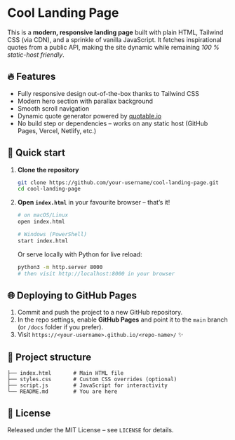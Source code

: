 # Cool Landing Page

This is a **modern, responsive landing page** built with plain HTML, Tailwind CSS (via CDN), and a sprinkle of vanilla JavaScript. It fetches inspirational quotes from a public API, making the site dynamic while remaining *100 % static-host friendly*.

## 🔥 Features

* Fully responsive design out-of-the-box thanks to Tailwind CSS
* Modern hero section with parallax background
* Smooth scroll navigation
* Dynamic quote generator powered by [quotable.io](https://github.com/lukePeavey/quotable)
* No build step or dependencies – works on any static host (GitHub Pages, Vercel, Netlify, etc.)

## 🚀 Quick start

1. **Clone the repository**
   ```bash
   git clone https://github.com/your-username/cool-landing-page.git
   cd cool-landing-page
   ```
2. **Open `index.html`** in your favourite browser – that’s it!

   ```bash
   # on macOS/Linux
   open index.html

   # Windows (PowerShell)
   start index.html
   ```

   Or serve locally with Python for live reload:
   ```bash
   python3 -m http.server 8000
   # then visit http://localhost:8000 in your browser
   ```

## 🌐 Deploying to GitHub Pages

1. Commit and push the project to a new GitHub repository.
2. In the repo settings, enable **GitHub Pages** and point it to the `main` branch (or `/docs` folder if you prefer).
3. Visit `https://<your-username>.github.io/<repo-name>/` ✨

## 📁 Project structure

```
├── index.html       # Main HTML file
├── styles.css       # Custom CSS overrides (optional)
├── script.js        # JavaScript for interactivity
└── README.md        # You are here
```

## 📝 License

Released under the MIT License – see `LICENSE` for details.